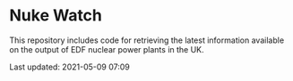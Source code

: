 # Nuke Watch

This repository includes code for retrieving the latest information available on the output of EDF nuclear power plants in the UK.

Last updated: 2021-05-09 07:09